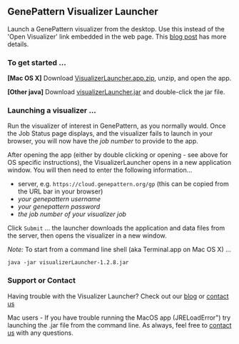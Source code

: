 ## GenePattern Visualizer Launcher

Launch a GenePattern visualizer from the desktop. Use this instead of the 'Open Visualizer' link embedded in the web page. This [blog post](https://www.genepattern.org/blog/2017/03/16/java-applet-based-visualizers-no-longer-function-in-any-browser) has more details.

### To get started ... 
**\[Mac OS X\]** Download [VisualizerLauncher.app.zip](https://github.com/genepattern/VisualizerLauncher/releases/download/v1.2.8a/VisualizerLauncher.app.zipp), unzip, and open the app.

**\[Other java\]** Download [visualizerLauncher.jar](https://github.com/genepattern/VisualizerLauncher/releases/download/v1.2.8a/visualizerLauncher-1.2.8-full.jar) and double-click the jar file.

### Launching a visualizer ...
Run the visualizer of interest in GenePattern, as you normally would. Once the Job Status page displays, and the visualizer fails to launch in your browser, you will now have the _job number_ to provide to the app.

After opening the app (either by double clicking or opening - see above for OS specific instructions), the VisualizerLauncher opens in a new application window.
You will then need to enter the following information...
* server, e.g. `https://cloud.genepattern.org/gp` (this can be copied from the URL bar in your browser)
* _your genepattern username_
* _your genepattern password_
* _the job number of your visualizer job_

Click `Submit` ... the launcher downloads the application and data files from the server, then opens the visualizer in a new window.

*Note:* To start from a command line shell (aka Terminal.app on Mac OS X) ...
```
java -jar visualizerLauncher-1.2.8.jar
```

### Support or Contact

Having trouble with the Visualizer Launcher? Check out our [blog](https://www.genepattern.org/blog/2017/03/16/java-applet-based-visualizers-no-longer-function-in-any-browser) or [contact us](https://www.genepattern.org/contact)

Mac users - If you have trouble running the MacOS app (JRELoadError") try launching the .jar file from the command line. As always, feel free to [contact us](https://www.genepattern.org/contact) with any questions.
